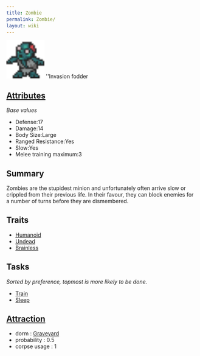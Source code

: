 ```yaml
---
title: Zombie
permalink: Zombie/
layout: wiki
---
```


<img src="zombie.png" title="fig:zombie.png" alt="zombie.png" width="100" />
''Invasion fodder

[Attributes](Attributes "wikilink")
-------------------------------------

*Base values*

-   Defense:17
-   Damage:14
-   Body Size:Large
-   Ranged Resistance:Yes
-   Slow:Yes
-   Melee training maximum:3

Summary
-------

Zombies are the stupidest minion and unfortunately often arrive slow or
crippled from their previous life. In their favour, they can block
enemies for a number of turns before they are dismembered.

Traits
------

-   [Humanoid](Humanoid "wikilink")
-   [Undead](Undead "wikilink")
-   [Brainless](Brainless "wikilink")

Tasks
-----

*Sorted by preference, topmost is more likely to be done.*

-   [Train](Training_Room "wikilink")
-   [Sleep](Graveyard "wikilink")

[Attraction](Immigration "wikilink")
-------------------------------------

-   dorm : [Graveyard](Graveyard "wikilink")
-   probability : 0.5
-   corpse usage : 1

